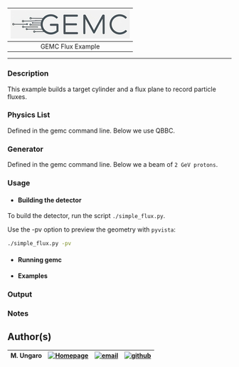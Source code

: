 

| [![gemc][gemc-logo]][gemc-home] |
|:-------------------------------:|
|        GEMC Flux Example        |

---

### Description

This example builds a target cylinder and a flux plane to record particle fluxes.

### Physics List

Defined in the gemc command line. Below we use QBBC.

### Generator

Defined in the gemc command line. Below we a beam of `2 GeV protons`.


### Usage

- #### Building the detector

To build the detector, run the script `./simple_flux.py`. 

Use the -pv option to preview the geometry with `pyvista`:

```bash
./simple_flux.py -pv
```

- #### Running gemc

- #### Examples

### Output

### Notes




## Author(s)
| M. Ungaro | [![Homepage][home-icon]][homepage]  | [![email][email-icon]][email] |  [![github][gh-icon]][github]   |
|:---------:|:-----------------------------------:|:-----------------------------:|:-------------------------------:|


[example-B1]: https://geant4-userdoc.web.cern.ch/Doxygen/examples_doc/html/ExampleB1.html
[home-icon]: https://cdn3.iconfinder.com/data/icons/feather-5/24/home-32.png
[email-icon]: https://cdn4.iconfinder.com/data/icons/aiga-symbol-signs/439/aiga_mail-32.png
[gh-icon]: https://cdn4.iconfinder.com/data/icons/ionicons/512/icon-social-github-32.png

[homepage]: https://maureeungaro.github.io/home/
[email]: mailto:ungaro@jlab.org
[github]: https://github.com/maureeungaro

[gemc-logo]: https://github.com/gemc/home/blob/main/assets/images/gemcLogo64.png?raw=true
[gemc-home]: https://gemc.github.io/home/

